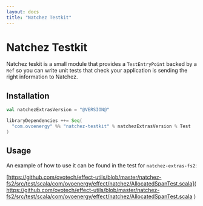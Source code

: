 ```yaml
---
layout: docs
title: "Natchez Testkit"
---
```


# Natchez Testkit

Natchez teskit is a small module that provides a `TestEntryPoint`  backed by a `Ref` so you can write unit tests
that check your application is sending the right information to Natchez.

## Installation

```scala
val natchezExtrasVersion = "@VERSION@"

libraryDependencies ++= Seq(
  "com.ovoenergy" %% "natchez-testkit" % natchezExtrasVersion % Test
)
```

## Usage

An example of how to use it can be found in the test for `natchez-extras-fs2`:

[https://github.com/ovotech/effect-utils/blob/master/natchez-fs2/src/test/scala/com/ovoenergy/effect/natchez/AllocatedSpanTest.scala](
https://github.com/ovotech/effect-utils/blob/master/natchez-fs2/src/test/scala/com/ovoenergy/effect/natchez/AllocatedSpanTest.scala
)
